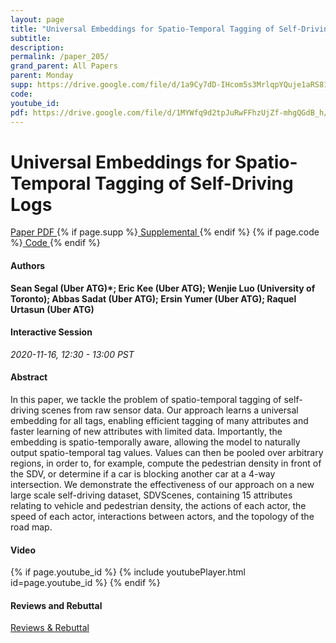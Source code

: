 ```yaml
---
layout: page
title: "Universal Embeddings for Spatio-Temporal Tagging of Self-Driving Logs"
subtitle: 
description:
permalink: /paper_205/
grand_parent: All Papers
parent: Monday
supp: https://drive.google.com/file/d/1a9Cy7dD-IHcom5s3MrlqpYQuje1aRS81/view
code: 
youtube_id: 
pdf: https://drive.google.com/file/d/1MYWfq9d2tpJuRwFFhzUjZf-mhgQGdB_h/view
---
```


# Universal Embeddings for Spatio-Temporal Tagging of Self-Driving Logs

<a href="https://drive.google.com/file/d/1MYWfq9d2tpJuRwFFhzUjZf-mhgQGdB_h/view" target="_blank" rel="noopener noreferrer" class="btn btn-blue"><i class="fa fa-file-text-o" aria-hidden="true"></i> Paper PDF </a> {% if page.supp %}<a href="https://drive.google.com/file/d/1a9Cy7dD-IHcom5s3MrlqpYQuje1aRS81/view" target="_blank" rel="noopener noreferrer" class="btn btn-green"><i class="fa fa-file-text-o" aria-hidden="true"></i> Supplemental </a>{% endif %} {% if page.code %}<a href="" target="_blank" rel="noopener noreferrer" class="btn"><i class="fa fa-github" aria-hidden="true"></i> Code </a>{% endif %} 

#### Authors
**Sean Segal (Uber ATG)*; Eric Kee (Uber ATG); Wenjie Luo (University of Toronto); Abbas Sadat (Uber ATG); Ersin Yumer (Uber ATG); Raquel Urtasun (Uber ATG)**

#### Interactive Session
*2020-11-16, 12:30 - 13:00 PST* 

#### Abstract
In this paper, we tackle the problem of spatio-temporal tagging of self-driving scenes from raw sensor data. Our approach learns a universal embedding for all tags, enabling efficient tagging of many attributes and faster learning of new attributes with limited data. Importantly, the embedding is spatio-temporally aware, allowing the model to naturally output spatio-temporal tag values. Values can then be pooled over arbitrary regions, in order to, for example, compute the pedestrian density in front of the SDV, or determine if a car is blocking another car at a 4-way intersection. We demonstrate the effectiveness of our approach on a new large scale self-driving dataset, SDVScenes, containing 15 attributes relating to vehicle and pedestrian density, the actions of each actor, the speed of each actor, interactions between actors, and the topology of the road map. 

#### Video
{% if page.youtube_id %}
{% include youtubePlayer.html id=page.youtube_id %}
{% endif %}

#### Reviews and Rebuttal
<a href="https://drive.google.com/file/d/1czZrfj508Bz1N7qSNKjPQi6ECxbF9sXy/view" target="_blank" rel="noopener noreferrer" class="btn btn-purple"><i class="fa fa-pencil-square-o" aria-hidden="true"></i> Reviews & Rebuttal </a>

